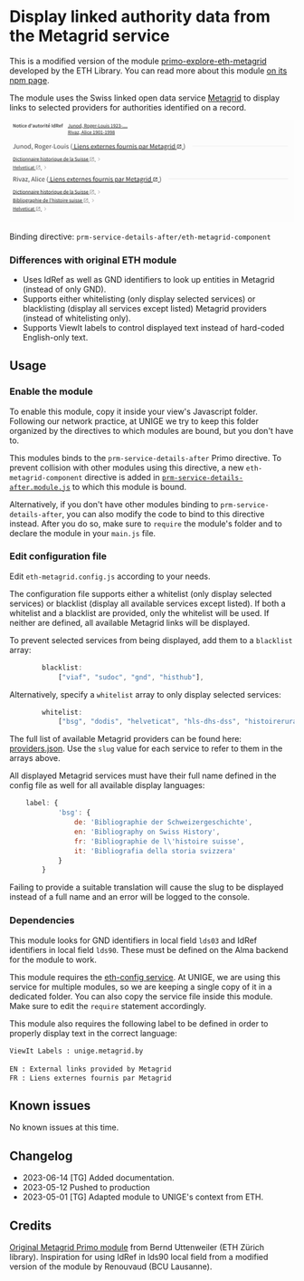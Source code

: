 # Display linked authority data from the Metagrid service

This is a modified version of the module
[primo-explore-eth-metagrid](https://gitlab.com/ethlibrary/primo-explore-modules/primo-explore-eth-metagrid/-/tree/master/js)
developed by the ETH Library. You can read more about this module [on its npm page](https://www.npmjs.com/package/primo-explore-eth-metagrid).

The module uses the Swiss linked open data service [Metagrid](https://metagrid.ch/) to display links to selected providers for authorities
identified on a record.

![Screenshot of the Primo catalogue showing links to Metagrid resources being displayed below an item's bibliographic data.](unige-metagrid-display.png)


Binding directive: `prm-service-details-after/eth-metagrid-component`

### Differences with original ETH module

* Uses IdRef as well as GND identifiers to look up entities in Metagrid (instead of only GND).
* Supports either whitelisting (only display selected services) or blacklisting (display all services except listed) Metagrid providers (instead of whitelisting only).
* Supports ViewIt labels to control displayed text instead of hard-coded English-only text.

## Usage

### Enable the module

To enable this module, copy it inside your view's Javascript folder. Following our network practice, at UNIGE we try to keep this folder organized
by the directives to which modules are bound, but you don't have to.

This modules binds to the `prm-service-details-after` Primo directive. To prevent collision with other modules using this directive, 
a new `eth-metagrid-component` directive is added in [`prm-service-details-after.module.js`](../prm-service-details-after.module.js) to which
this module is bound.

Alternatively, if you don't have other modules binding to `prm-service-details-after`, you can also modify the code to bind to this directive instead.
After you do so, make sure to `require` the module's folder and to declare the module in your `main.js` file.

### Edit configuration file

Edit `eth-metagrid.config.js` according to your needs.

The configuration file supports either a whitelist (only display selected services) or blacklist (display all available services except listed).
If both a whitelist and a blacklist are provided, only the whitelist will be used. If neither are defined, all available Metagrid links will be displayed.

To prevent selected services from being displayed, add them to a `blacklist` array:

```JavaScript
        blacklist:
            ["viaf", "sudoc", "gnd", "histhub"],
```

Alternatively, specify a `whitelist` array to only display selected services:

```JavaScript
        whitelist:
            ["bsg", "dodis", "helveticat", "hls-dhs-dss", "histoirerurale"]
```

The full list of available Metagrid providers can be found here: [providers.json](https://api.metagrid.ch/providers.json). Use the `slug` value for each
service to refer to them in the arrays above.

All displayed Metagrid services must have their full name defined in the config file as well for all available display languages:

```JavaScript
    label: {
            'bsg': {
                de: 'Bibliographie der Schweizergeschichte',
                en: 'Bibliography on Swiss History',
                fr: 'Bibliographie de l\'histoire suisse',
                it: 'Bibliografia della storia svizzera'
            }
        }
```

Failing to provide a suitable translation will cause the slug to be displayed instead of a full name and an error will be logged to the console.

### Dependencies

This module looks for GND identifiers in local field `lds03` and IdRef identifiers in local field `lds90`. These must be defined on the Alma backend for
the module to work.

This module requires the [eth-config service](../../services/eth-config.service.js). At UNIGE, we are using this service for multiple modules, 
so we are keeping a single copy of it in a dedicated  folder. You can also copy the service file inside this module. Make sure to edit the 
`require` statement accordingly.

This module also requires the following label to be defined in order to properly display text in the correct language:

```
ViewIt Labels : unige.metagrid.by

EN : External links provided by Metagrid
FR : Liens externes fournis par Metagrid
```

## Known issues

No known issues at this time.

## Changelog

* 2023-06-14 [TG] Added documentation.
* 2023-05-12 Pushed to production
* 2023-05-01 [TG] Adapted module to UNIGE's context from ETH.

## Credits

[Original Metagrid Primo module](https://www.npmjs.com/package/primo-explore-eth-metagrid) from Bernd Uttenweiler (ETH Zürich library). Inspiration for using IdRef in lds90 local field from a modified version of the module by Renouvaud (BCU Lausanne).